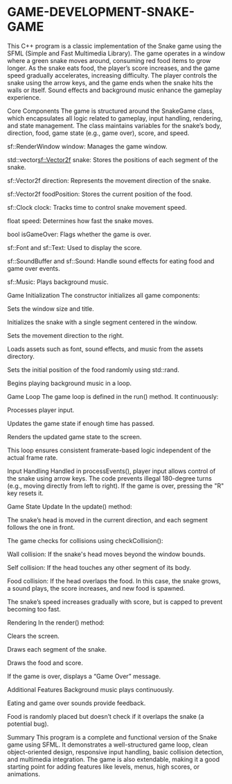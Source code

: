 # GAME-DEVELOPMENT-SNAKE-GAME

This C++ program is a classic implementation of the Snake game using the SFML (Simple and Fast Multimedia Library). The game operates in a window where a green snake moves around, consuming red food items to grow longer. As the snake eats food, the player’s score increases, and the game speed gradually accelerates, increasing difficulty. The player controls the snake using the arrow keys, and the game ends when the snake hits the walls or itself. Sound effects and background music enhance the gameplay experience.

Core Components
The game is structured around the SnakeGame class, which encapsulates all logic related to gameplay, input handling, rendering, and state management. The class maintains variables for the snake’s body, direction, food, game state (e.g., game over), score, and speed.

sf::RenderWindow window: Manages the game window.

std::vector<sf::Vector2f> snake: Stores the positions of each segment of the snake.

sf::Vector2f direction: Represents the movement direction of the snake.

sf::Vector2f foodPosition: Stores the current position of the food.

sf::Clock clock: Tracks time to control snake movement speed.

float speed: Determines how fast the snake moves.

bool isGameOver: Flags whether the game is over.

sf::Font and sf::Text: Used to display the score.

sf::SoundBuffer and sf::Sound: Handle sound effects for eating food and game over events.

sf::Music: Plays background music.

Game Initialization
The constructor initializes all game components:

Sets the window size and title.

Initializes the snake with a single segment centered in the window.

Sets the movement direction to the right.

Loads assets such as font, sound effects, and music from the assets directory.

Sets the initial position of the food randomly using std::rand.

Begins playing background music in a loop.

Game Loop
The game loop is defined in the run() method. It continuously:

Processes player input.

Updates the game state if enough time has passed.

Renders the updated game state to the screen.

This loop ensures consistent framerate-based logic independent of the actual frame rate.

Input Handling
Handled in processEvents(), player input allows control of the snake using arrow keys. The code prevents illegal 180-degree turns (e.g., moving directly from left to right). If the game is over, pressing the "R" key resets it.

Game State Update
In the update() method:

The snake’s head is moved in the current direction, and each segment follows the one in front.

The game checks for collisions using checkCollision():

Wall collision: If the snake's head moves beyond the window bounds.

Self collision: If the head touches any other segment of its body.

Food collision: If the head overlaps the food. In this case, the snake grows, a sound plays, the score increases, and new food is spawned.

The snake’s speed increases gradually with score, but is capped to prevent becoming too fast.

Rendering
In the render() method:

Clears the screen.

Draws each segment of the snake.

Draws the food and score.

If the game is over, displays a “Game Over” message.

Additional Features
Background music plays continuously.

Eating and game over sounds provide feedback.

Food is randomly placed but doesn’t check if it overlaps the snake (a potential bug).

Summary
This program is a complete and functional version of the Snake game using SFML. It demonstrates a well-structured game loop, clean object-oriented design, responsive input handling, basic collision detection, and multimedia integration. The game is also extendable, making it a good starting point for adding features like levels, menus, high scores, or animations.
